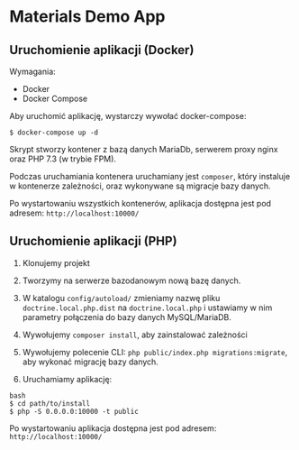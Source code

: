 # Materials Demo App

## Uruchomienie aplikacji (Docker)

Wymagania:
 
 * Docker
 * Docker Compose
 
Aby uruchomić aplikację, wystarczy wywołać docker-compose:
```
$ docker-compose up -d
```

Skrypt stworzy kontener z bazą danych MariaDb, serwerem proxy nginx oraz PHP 7.3 (w trybie FPM).

Podczas uruchamiania kontenera uruchamiany jest `composer`, który instaluje w kontenerze zależności, oraz wykonywane są migracje bazy danych.

Po wystartowaniu wszystkich kontenerów, aplikacja dostępna jest pod adresem: `http://localhost:10000/`

## Uruchomienie aplikacji (PHP)

1) Klonujemy projekt

2) Tworzymy na serwerze bazodanowym nową bazę danych.

3) W katalogu `config/autoload/` zmieniamy nazwę pliku `doctrine.local.php.dist` na `doctrine.local.php` i ustawiamy w nim parametry połączenia do bazy danych MySQL/MariaDB.

4) Wywołujemy `composer install`, aby zainstalować zależności

5) Wywołujemy polecenie CLI: `php public/index.php migrations:migrate`, aby wykonać migrację bazy danych.

6) Uruchamiamy aplikację:
```
bash
$ cd path/to/install
$ php -S 0.0.0.0:10000 -t public
```

Po wystartowaniu aplikacja dostępna jest pod adresem: `http://localhost:10000/`
